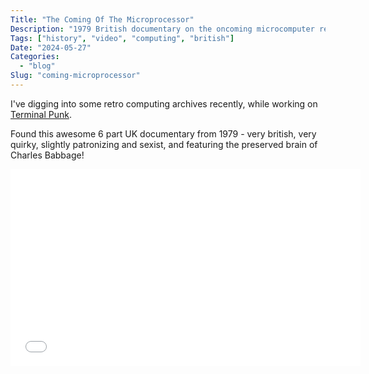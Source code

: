 ```yaml
---
Title: "The Coming Of The Microprocessor"
Description: "1979 British documentary on the oncoming microcomputer revolution!"
Tags: ["history", "video", "computing", "british"]
Date: "2024-05-27"
Categories:
  - "blog"
Slug: "coming-microprocessor"
---
```


I've digging into some retro computing archives recently, while working on <a href="https://terminalpunk.com/">Terminal Punk</a>.

Found this awesome 6 part UK documentary from 1979 - very british, very quirky, slightly patronizing and sexist, and featuring the preserved brain of Charles Babbage!

<div class="video-container">
<iframe width="560" height="315" src="//www.youtube.com/embed/hl9i5zLCq4Y" frameborder="0" allowfullscreen></iframe>
</div>
